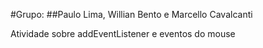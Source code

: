 #Grupo:
##Paulo Lima, Willian Bento e Marcello Cavalcanti

Atividade sobre addEventListener e eventos do mouse